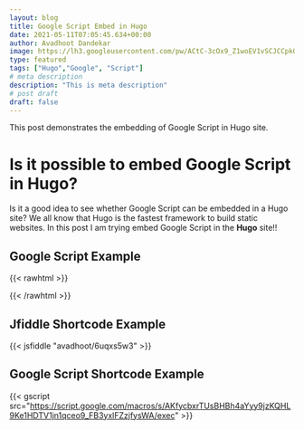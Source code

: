```yaml
---
layout: blog
title: Google Script Embed in Hugo
date: 2021-05-11T07:05:45.634+00:00
author: Avadhoot Dandekar
image: https://lh3.googleusercontent.com/pw/ACtC-3cOx9_Z1woEV1vSCJCCpkQQ9-iY39f1GAYrKzpJ1qyzx2JC4ZSZasKlzHEafR40Lvw0DnJ8nwVwcY2pmqXJP69Wyf6Ls3mgIzlfzHRAf-SKIniJ8mZ-GbEQJ6wToC4yRgOBPNJBSs_WLF9GwMvYBix57g=w800-h500-no
type: featured
tags: ["Hugo","Google", "Script"]
# meta description
description: "This is meta description"
# post draft
draft: false
---
```


This post demonstrates the embedding of Google Script in Hugo site.
# Is it possible to embed Google Script in Hugo?

Is it a good idea to see whether Google Script can be embedded in a Hugo site? We all know that Hugo is the fastest framework to build static websites. In this post I am trying embed Google Script in the **Hugo** site!!

## Google Script Example

{{< rawhtml >}}
<div>
<style>
#f2dj__table table {
    font-size: 12pt;
    font-weight:bold;
}
#f2dj__table th {
    background: orange;
    font-size: 12pt;
    font-weight:bold;
    color: #fff;
}
</style>
<script src="https://www.google.com/jsapi" type="text/javascript"></script><script type="text/javascript">
var f2dj_sskey='1gOEU8Oo9rPznYHIEkSSOpH0CyUqnvOVeDQTpBo1ERv0'
var f2dj_sheet=752311914
var f2dj_authkey='CITwr80K'
//google.load('visualization', '1', {'packages':['table']});
google.charts.load('48', {packages:['table','controls']});
//https://spreadsheets.google.com/tq?tqx=out:csv&tq=select%20*&key=1M1HJRX36tQNkHOvmP6uCtVgehdMyNDP1JFiSy22GApk&gid=0
function f2dj_getData(){
  var q='select A,C,D,E'
  var url='https://spreadsheets.google.com/tq?tq='+encodeURIComponent(q)+'&key='+f2dj_sskey+'&authkey='+f2dj_authkey+'&gid='+f2dj_sheet;
  var query = new google.visualization.Query(url);
  query.send(f2dj_displayTable);
}
function f2dj_displayTable(response){
if (response.isError()) {
        alert('Error in query: ' + response.getMessage() + ' ' + response.getDetailedMessage());
        return;
      }
    
      var data = response.getDataTable();
      visualization = new google.visualization.Table(document.getElementById('f2dj__table'));
      visualization.draw(data, null);      

   // Apply a number formatter to the 2nd column.   

     var table = new google.visualization.Table(document.getElementById('f2dj__table'));

     var formatter = new google.visualization.ColorFormat();
     formatter.addRange(-20000, -0, 'white', '#e74c3c');
     formatter.addRange(0, 20000, 'white', '#27ae60');
     formatter.format(data, 3); // Apply formatter to second column

     table.draw(data, {allowHtml: true, showRowNumber: true, width:'100%', height:'100%' });
}     
google.setOnLoadCallback(f2dj_getData)
</script>
<div id="f2dj__table">
</div>
<!-- END: f1dj Google Spreadsheet/viz api table insert --></div>
{{< /rawhtml >}}

## Jfiddle Shortcode Example

{{< jsfiddle "avadhoot/6uqxs5w3" >}}

## Google Script Shortcode Example

{{< gscript src="https://script.google.com/macros/s/AKfycbxrTUsBHBh4aYyy9jzKQHL9Ke1HDTV1jn1qceo9_FB3yxlFZzjfysWA/exec" >}}